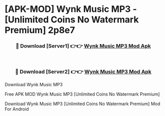 # [APK-MOD] Wynk Music  MP3 - [Unlimited Coins No Watermark Premium] 2p8e7



<div align="center">
<h3>🔴 Download [Server1] 👉👉 <a href="https://momento.my/?title=Wynk_Music__MP3">Wynk Music  MP3 Mod Apk</a></h3><br>

<h3>🔴 Download [Server2] 👉👉 <a href="https://momento.my/?title=Wynk_Music__MP3">Wynk Music  MP3 Mod Apk</a></h3>
</div>



Download Wynk Music  MP3 

Free APK MOD Wynk Music  MP3 [Unlimited Coins No Watermark Premium]

Download Wynk Music  MP3 [Unlimited Coins No Watermark Premium] Mod For Android
